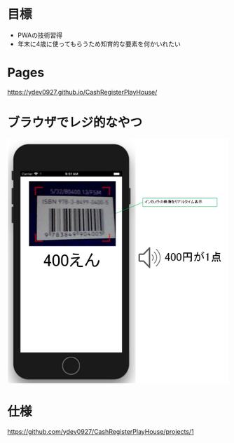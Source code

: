 # 目標
* PWAの技術習得
* 年末に4歳に使ってもらうため知育的な要素を何かいれたい

# Pages
https://ydev0927.github.io/CashRegisterPlayHouse/

# ブラウザでレジ的なやつ
<img src="https://github.com/ydev0927/CashRegisterPlayHouse/raw/master/regi.png" />
  
# 仕様
https://github.com/ydev0927/CashRegisterPlayHouse/projects/1

